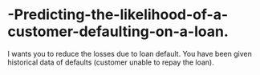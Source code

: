 # -Predicting-the-likelihood-of-a-customer-defaulting-on-a-loan.
I wants you to reduce the losses due to loan default. You have been given historical data of defaults (customer unable to repay the loan).
